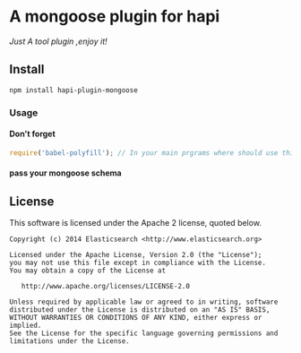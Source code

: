 # A mongoose plugin for hapi

*Just A tool plugin ,enjoy it!*


## Install

```
npm install hapi-plugin-mongoose

```
### Usage
#### Don't forget
```js
require('babel-polyfill'); // In your main prgrams where should use this module
```
#### pass your mongoose schema

## License

This software is licensed under the Apache 2 license, quoted below.

    Copyright (c) 2014 Elasticsearch <http://www.elasticsearch.org>

    Licensed under the Apache License, Version 2.0 (the "License");
    you may not use this file except in compliance with the License.
    You may obtain a copy of the License at

       http://www.apache.org/licenses/LICENSE-2.0

    Unless required by applicable law or agreed to in writing, software
    distributed under the License is distributed on an "AS IS" BASIS,
    WITHOUT WARRANTIES OR CONDITIONS OF ANY KIND, either express or implied.
    See the License for the specific language governing permissions and
    limitations under the License.
